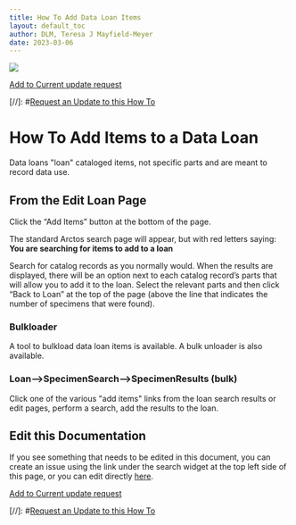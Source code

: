 ```yaml
---
title: How To Add Data Loan Items
layout: default_toc
author: DLM, Teresa J Mayfield-Meyer
date: 2023-03-06
---
```

![](https://raw.githubusercontent.com/ArctosDB/documentation-wiki/gh-pages/tutorial_images/Bear%20Work%20in%20Progress.JPG) 

[Add to Current update request](https://github.com/ArctosDB/documentation-wiki/issues/293)

[//]: #[Request an Update to this How To](https://github.com/ArctosDB/documentation-wiki/issues/new?assignees=&labels=How+To+Update&template=how-to-update.md&title=How+To+%5Badd+title%5D+update)

# How To Add Items to a Data Loan

Data loans "loan" cataloged items, not specific parts and are meant to record data use.

## From the Edit Loan Page

Click the “Add Items” button at the bottom of the page.

The standard Arctos search page will appear, but with red letters saying:  **You are searching for items to add to a loan**

Search for catalog records as you normally would. When the results are displayed, there will be an option next to each catalog record’s parts that will allow you to add it to the loan. Select the relevant parts and then click “Back to Loan” at the top of the page (above the line that indicates the number of specimens that were found).

### Bulkloader

A tool to bulkload data loan items is available. A bulk unloader is also available.


### Loan-->SpecimenSearch-->SpecimenResults (bulk)

Click one of the various "add items" links from the loan search results or edit pages, perform a search, add the results to the loan.

## Edit this Documentation

If you see something that needs to be edited in this document, you can create an issue using the link under the search widget at the top left side of this page, or you can edit directly <a href="https://github.com/ArctosDB/documentation-wiki/edit/gh-pages/_how_to/How-to-Add-Data-Loan-Items.markdown" target="_blank">here</a>.

[Add to Current update request](https://github.com/ArctosDB/documentation-wiki/issues/293)

 [//]: #[Request an Update to this How To](https://github.com/ArctosDB/documentation-wiki/issues/new?assignees=&labels=How+To+Update&template=how-to-update.md&title=How+To+%5Badd+title%5D+update)
